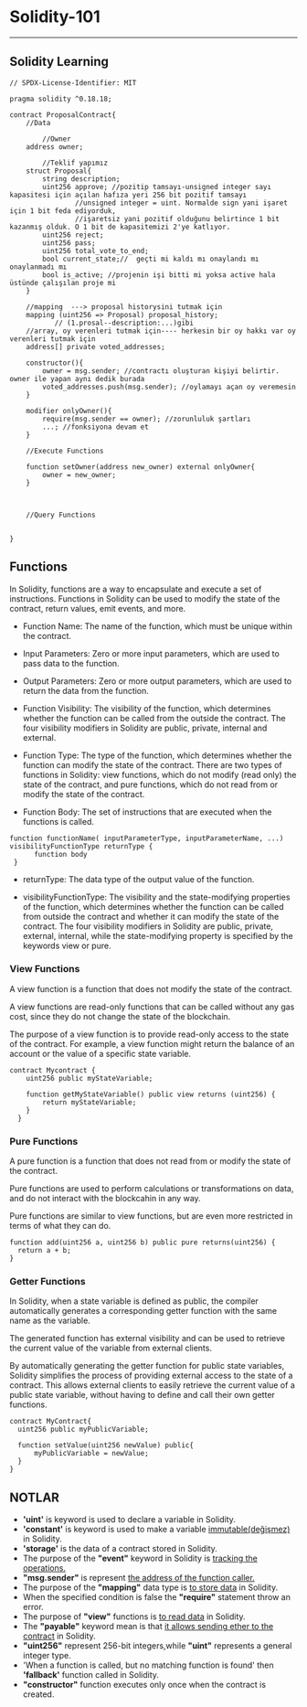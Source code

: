 # Solidity-101
---------------------
## Solidity Learning
```
// SPDX-License-Identifier: MIT

pragma solidity ^0.18.18;

contract ProposalContract{
    //Data

        //Owner 
    address owner;
    
        //Teklif yapımız
    struct Proposal{
        string description;
        uint256 approve; //pozitip tamsayı-unsigned integer sayı kapasitesi için açılan hafıza yeri 256 bit pozitif tamsayı
                //unsigned integer = uint. Normalde sign yani işaret için 1 bit feda ediyorduk, 
                //işaretsiz yani pozitif olduğunu belirtince 1 bit kazanmış olduk. O 1 bit de kapasitemizi 2'ye katlıyor.
        uint256 reject;
        uint256 pass;
        uint256 total_vote_to_end;
        bool current_state;//  geçti mi kaldı mı onaylandı mı onaylanmadı mı
        bool is_active; //projenin işi bitti mi yoksa active hala üstünde çalışılan proje mi
    }

    //mapping  ---> proposal historysini tutmak için
    mapping (uint256 => Proposal) proposal_history;
           // (1.prosal--description:...)gibi
    //array, oy verenleri tutmak için---- herkesin bir oy hakkı var oy verenleri tutmak için 
    address[] private voted_addresses;

    constructor(){
        owner = msg.sender; //contractı oluşturan kişiyi belirtir. owner ile yapan aynı dedik burada
        voted_addresses.push(msg.sender); //oylamayı açan oy veremesin
    }

    modifier onlyOwner(){
        require(msg.sender == owner); //zorunluluk şartları
        ...; //fonksiyona devam et
    }

    //Execute Functions

    function setOwner(address new_owner) external onlyOwner{
        owner = new_owner;
    }

    

    //Query Functions 


}
```
## Functions
In Solidity, functions are a way to encapsulate and execute a set of instructions. Functions in Solidity can be used to modify the state of the contract, return values, emit events, and more.


* Function Name: The name  of the function, which must be unique within the contract.

* Input Parameters: Zero or more input parameters, which are used to pass data to the function.

* Output Parameters: Zero or more output parameters, which are used to return the data from the function.

* Function Visibility: The visibility of the function, which determines whether the function can be called from the outside the contract. The four visibility modifiers in Solidity are public, private, internal and external.

* Function Type: The type of the function, which determines whether the function can modify the state of the contract. There are two types of functions in Solidity: view functions, which do not modify (read only) the state of the contract, and pure functions, which do not read from or modify the state of the contract.

* Function Body: The set of instructions that are executed when the functions is called.

```
function functionName( inputParameterType, inputParameterName, ...) visibilityFunctionType returnType {
      function body
 }
 ```
* returnType: The data type of the output value of the function.

* visibilityFunctionType:  The visibility and the state-modifying properties of the function, which determines whether the function can be called from outside the contract and whether it can modify the state of the contract. The four visibility modifiers in Solidity are public, private, external, internal, while the state-modifying property is specified by the keywords view or pure.

### View Functions
A view function is a function that does not modify the state of the contract.

A view functions are read-only functions that can be called without any gas cost, since they do not change the state of the blockchain.

The purpose of a view function is to provide read-only access to the state of the contract. For example, a view function might return the balance of an account or the value of a specific state variable.

```
contract Mycontract {
    uint256 public myStateVariable;
    
    function getMyStateVariable() public view returns (uint256) {
        return myStateVariable;
    }
  }
  ```
  ### Pure Functions
  A pure function is a function that does not read from or modify the state of the contract.
  
  Pure functions are used to perform calculations or transformations on data, and do not interact with the blockcahin in any way.
  
  Pure functions are similar to view functions, but are even more restricted in terms of what they can do.
  
  ```
  function add(uint256 a, uint256 b) public pure returns(uint256) {
    return a + b;
  }
  ```
  ### Getter Functions
  In Solidity, when a state variable is defined as public, the compiler automatically generates a corresponding getter function with the same name as the variable.
  
  The generated function has external visibility and  can be used to retrieve the current value of the variable from external clients.
  
  By automatically generating the getter function for public state variables, Solidity simplifies the process of providing external access to the state of a contract. This allows external clients to easily retrieve the current value of a public state variable, without having to define and call their own getter functions.
  
  ```
  contract MyContract{
    uint256 public myPublicVariable;
    
    function setValue(uint256 newValue) public{
        myPublicVariable = newValue; 
    }
  }
```
  ## NOTLAR
* **'uint'** is keyword is used to declare a variable in Solidity.
* **'constant'** is keyword is used to make a variable <ins>immutable(değişmez)</ins> in Solidity.
* **'storage'** is the data of a contract stored in Solidity.
* The purpose of the **"event"** keyword in Solidity is <ins>tracking the operations.</ins>
*  **"msg.sender"** is represent <ins>the address of the function caller.</ins>
* The purpose of the **"mapping"** data type is <ins>to store data</ins> in Solidity.
* When the specified condition is false the **"require"** statement throw an error.
* The purpose of **"view"** functions is <ins>to read data</ins> in Solidity.
* The **"payable"** keyword mean is that <ins>it allows sending ether to the contract</ins> in Solidity.
* **"uint256"** represent 256-bit integers,while **"uint"** represents a general integer type.
* 'When a function is called, but no matching function is found' then **'fallback'** function called in Solidity.
* **"constructor"** function executes only once when the contract is created.




